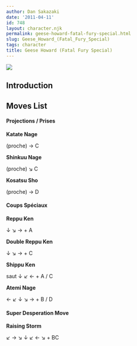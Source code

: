 ```yaml
---
author: Dan Sakazaki
date: '2011-04-11'
id: 748
layout: character.njk
permalink: geese-howard-fatal-fury-special.html
slug: Geese_Howard_(Fatal_Fury_Special)
tags: character
title: Geese Howard (Fatal Fury Special)
---
```


![](/images/Ffspgeese.PNG)  

## Introduction

## Moves List

#### Projections / Prises

**Katate Nage**

(proche) → C

**Shinkuu Nage**

(proche) ↘ C

**Kosatsu Sho**

(proche) → D

#### Coups Spéciaux

**Reppu Ken**

↓ ↘ → + A

**Double Reppu Ken**

↓ ↘ → + C

**Shippu Ken**

saut ↓ ↙ ← + A / C

**Atemi Nage**

← ↙ ↓ ↘ → + B / D

#### Super Desperation Move

**Raising Storm**

↙ → ↘ ↓ ↙ ← ↘ + BC